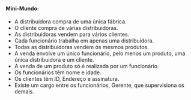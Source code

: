 #### Mini-Mundo:

- A distribuidora compra de uma única fábrica.
- O cliente compra de várias distribuidoras.
- As distribuidoras vendem para vários clientes.
- Cada funcionário trabalha em apenas uma distribuidora.
- Todas as distribuidoras vendem os mesmos produtos.
- A venda envolve um único funcionário, pelo menos um produto, uma única   distribuidora e um cliente.
- A venda de um produto só é realizada por um funcionário.
- Os funcionários têm nome e idade.
- Os clientes têm ID, Endereço e assinatura. 
- Existe um cargo entre os funcionários, Gerente, que supervisiona os demais.
